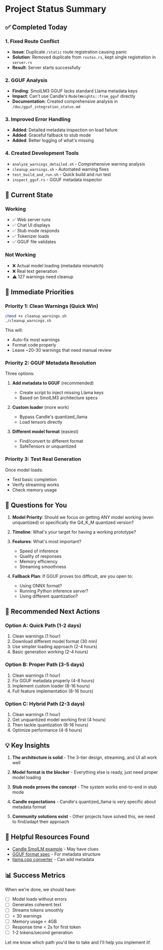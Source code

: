 # Project Status Summary

## ✅ Completed Today

### 1. **Fixed Route Conflict**
- **Issue**: Duplicate `/static` route registration causing panic
- **Solution**: Removed duplicate from `routes.rs`, kept single registration in `server.rs`
- **Result**: Server starts successfully

### 2. **GGUF Analysis**
- **Finding**: SmolLM3 GGUF lacks standard Llama metadata keys
- **Impact**: Can't use Candle's `ModelWeights::from_gguf` directly
- **Documentation**: Created comprehensive analysis in `/doc/gguf_integration_status.md`

### 3. **Improved Error Handling**
- **Added**: Detailed metadata inspection on load failure
- **Added**: Graceful fallback to stub mode
- **Added**: Better logging of what's missing

### 4. **Created Development Tools**
- `analyze_warnings_detailed.sh` - Comprehensive warning analysis
- `cleanup_warnings.sh` - Automated warning fixes
- `test_build_and_run.sh` - Quick build and run test
- `inspect_gguf.rs` - GGUF metadata inspector

## 🚧 Current State

### Working
- ✅ Web server runs
- ✅ Chat UI displays
- ✅ Stub mode responds
- ✅ Tokenizer loads
- ✅ GGUF file validates

### Not Working
- ❌ Actual model loading (metadata mismatch)
- ❌ Real text generation
- ⚠️ 127 warnings need cleanup

## 🎯 Immediate Priorities

### Priority 1: Clean Warnings (Quick Win)
```bash
chmod +x cleanup_warnings.sh
./cleanup_warnings.sh
```
This will:
- Auto-fix most warnings
- Format code properly
- Leave ~20-30 warnings that need manual review

### Priority 2: GGUF Metadata Resolution
Three options:
1. **Add metadata to GGUF** (recommended)
   - Create script to inject missing Llama keys
   - Based on SmolLM3 architecture specs
   
2. **Custom loader** (more work)
   - Bypass Candle's quantized_llama
   - Load tensors directly
   
3. **Different model format** (easiest)
   - Find/convert to different format
   - SafeTensors or unquantized

### Priority 3: Test Real Generation
Once model loads:
- Test basic completion
- Verify streaming works
- Check memory usage

## 📝 Questions for You

1. **Model Priority**: Should we focus on getting ANY model working (even unquantized) or specifically the Q4_K_M quantized version?

2. **Timeline**: What's your target for having a working prototype?

3. **Features**: What's most important?
   - Speed of inference
   - Quality of responses  
   - Memory efficiency
   - Streaming smoothness

4. **Fallback Plan**: If GGUF proves too difficult, are you open to:
   - Using ONNX format?
   - Running Python inference server?
   - Using different quantization?

## 🚀 Recommended Next Actions

### Option A: Quick Path (1-2 days)
1. Clean warnings (1 hour)
2. Download different model format (30 min)
3. Use simpler loading approach (2-4 hours)
4. Basic generation working (2-4 hours)

### Option B: Proper Path (3-5 days)
1. Clean warnings (1 hour)
2. Fix GGUF metadata properly (4-8 hours)
3. Implement custom loader (8-16 hours)
4. Full feature implementation (8-16 hours)

### Option C: Hybrid Path (2-3 days)
1. Clean warnings (1 hour)
2. Get unquantized model working first (4 hours)
3. Then tackle quantization (8-16 hours)
4. Optimize performance (4-8 hours)

## 💡 Key Insights

1. **The architecture is solid** - The 3-tier design, streaming, and UI all work well

2. **Model format is the blocker** - Everything else is ready, just need proper model loading

3. **Stub mode proves the concept** - The system works end-to-end in stub mode

4. **Candle expectations** - Candle's quantized_llama is very specific about metadata format

5. **Community solutions exist** - Other projects have solved this, we need to find/adapt their approach

## 🔗 Helpful Resources Found

- [Candle SmolLM example](https://github.com/huggingface/candle/tree/main/candle-examples/examples/smol-lm) - May have clues
- [GGUF format spec](https://github.com/ggerganov/ggml/blob/master/docs/gguf.md) - For metadata structure
- [llama.cpp converter](https://github.com/ggerganov/llama.cpp/blob/master/convert.py) - Can add metadata

## 📊 Success Metrics

When we're done, we should have:
- [ ] Model loads without errors
- [ ] Generates coherent text
- [ ] Streams tokens smoothly
- [ ] < 30 warnings
- [ ] Memory usage < 4GB
- [ ] Response time < 2s for first token
- [ ] 1-2 tokens/second generation

Let me know which path you'd like to take and I'll help you implement it!
